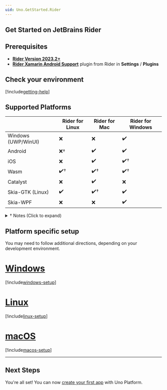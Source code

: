 ```yaml
---
uid: Uno.GetStarted.Rider
---
```


## Get Started on JetBrains Rider

## Prerequisites
* [**Rider Version 2023.2+**](https://www.jetbrains.com/rider/download/)
* [**Rider Xamarin Android Support**](https://plugins.jetbrains.com/plugin/12056-rider-xamarin-android-support/) plugin from Rider in **Settings** / **Plugins**

## Check your environment
[!include[getting-help](use-uno-check-inline-noheader.md)]

## Supported Platforms

|                       | **Rider for Linux** | **Rider for Mac** | **Rider for Windows** |
|-----------------------|---------------------|-------------------|-----------------------|
| Windows (UWP/WinUI)   | ❌                 | ❌                | ✔️                   |
| Android               | ❌†                | ✔️                | ✔️                   |
| iOS                   | ❌                 | ✔️                | ✔️†                  |
| Wasm                  | ✔️†                | ✔️†               | ✔️†                  |
| Catalyst              | ❌                 | ✔️                | ❌                   |
| Skia-GTK (Linux)      | ✔️                 | ✔️†               | ✔️                   |
| Skia-WPF              | ❌                 | ❌                | ✔️                   |

<details>
    <summary>† Notes (Click to expand)</summary>

  * **WebAssembly**: debugging from the IDE is not available yet on Rider.  But you can use the [Chromium in-browser debugger](external/uno.wasm.boostrap/doc/debugger-support.md#how-to-use-the-browser-debugger) instead.

  * **iOS** on Windows: An attached Mac is needed, the iOS simulator will open on the Mac.

  * **Android** on Linux: Xamarin.Android does not natively support Linux development. Rider has been capable of Android development on Linux in the past, but [previous directions are considered obsolete.](https://rider-support.jetbrains.com/hc/en-us/articles/360000557259--Obsolete-How-to-develop-Xamarin-Android-applications-on-Linux-with-Rider) As of this comment (3 Nov 2021) [Xamarin Android builds on Linux fail](https://github.com/xamarin/xamarin-android).
</details>

## Platform specific setup

You may need to follow additional directions, depending on your development environment.

# [**Windows**](#tab/windows)

[!include[windows-setup](additional-windows-setup-inline.md)]

# [**Linux**](#tab/linux)

[!include[linux-setup](additional-linux-setup-inline.md)]

# [**macOS**](#tab/macos)

[!include[macos-setup](additional-macos-setup-inline.md)]

***

## Next Steps

You're all set! You can now [create your first app](xref:Uno.GettingStarted.CreateAnApp.Rider) with Uno Platform.
